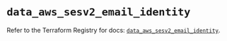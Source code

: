 # `data_aws_sesv2_email_identity`

Refer to the Terraform Registry for docs: [`data_aws_sesv2_email_identity`](https://registry.terraform.io/providers/hashicorp/aws/6.2.0/docs/data-sources/sesv2_email_identity).
